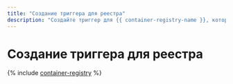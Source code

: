 ```yaml
---
title: "Создание триггера для реестра"
description: "Создайте триггер для {{ container-registry-name }}, который будет вызывать функцию {{ sf-name }} при создании и удалении Docker-образов или их тегов."
---
```


# Создание триггера для реестра

{% include [container-registry](../../_includes/functions/cr-trigger-create.md) %}
